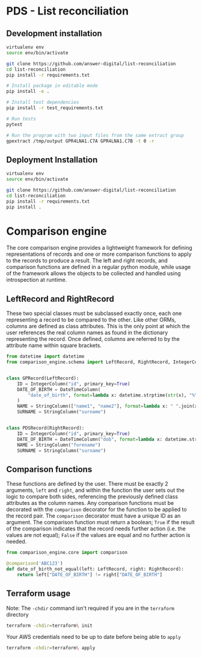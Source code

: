 # PDS - List reconciliation


## Development installation
```bash
virtualenv env
source env/bin/activate

git clone https://github.com/answer-digital/list-reconciliation
cd list-reconciliation
pip install -r requirements.txt

# Install package in editable mode
pip install -e .

# Install test dependencies
pip install -r test_requirements.txt

# Run tests
pytest

# Run the program with two input files from the same extract group
gpextract /tmp/output GPR4LNA1.C7A GPR4LNA1.C7B -t 0 -r
```

## Deployment Installation
```bash
virtualenv env
source env/bin/activate

git clone https://github.com/answer-digital/list-reconciliation
cd list-reconciliation
pip install -r requirements.txt
pip install .
```


# Comparison engine

The core comparison engine provides a lightweight framework for defining representations of records and one or more comparison functions to apply to the records to produce a result. The left and right records, and comparison functions are defined in a regular python module, while usage of the framework allows the objects to be collected and handled using introspection at runtime.


## LeftRecord and RightRecord

These two special classes must be subclassed exactly once, each one representing a record to be compared to the other. Like other ORMs, columns are defined as class attributes. This is the only point at which the user references the real column names as found in the dictionary representing the record. Once defined, columns are referred to by the attribute name within square brackets.

```python
from datetime import datetime
from comparison_engine.schema import LeftRecord, RightRecord, IntegerColumn, StringColumn, DateTimeColumn


class GPRecord(LeftRecord):
    ID = IntegerColumn("id", primary_key=True)
    DATE_OF_BIRTH = DateTimeColumn(
        "date_of_birth", format=lambda x: datetime.strptime(str(x), "%Y-%m-%d")
    )
    NAME = StringColumn(["name1", "name2"], format=lambda x: " ".join(x).strip())
    SURNAME = StringColumn("surname")


class PDSRecord(RightRecord):
    ID = IntegerColumn("id", primary_key=True)
    DATE_OF_BIRTH = DateTimeColumn("dob", format=lambda x: datetime.strptime(str(x), "%Y%m%d"))
    NAME = StringColumn("forename")
    SURNAME = StringColumn("surname")
```

## Comparison functions

These functions are defined by the user. There must be exactly 2 arguments, `left` and `right`, and within the function the user sets out the logic to compare both sides, referencing the previously defined class attributes as the column names. Any comparison functions must be decorated with the `comparison` decorator for the function to be applied to the record pair. The `comparison` decorator must have a unique ID as an argument. The comparison function must return a boolean; `True` if the result of the comparison indicates that the record needs further action (i.e. the values are not equal); `False` if the values are equal and no further action is needed.

```python
from comparison_engine.core import comparison

@comparison('ABC123')
def date_of_birth_not_equal(left: LeftRecord, right: RightRecord):
    return left["DATE_OF_BIRTH"] != right["DATE_OF_BIRTH"]
```


## Terraform usage
Note: The `-chdir` command isn't required if you are in the `terraform` directory

```bash
terraform -chdir=terraform\ init
```

Your AWS credentials need to be up to date before being able to `apply`

```bash
terraform -chdir=terraform\ apply
```